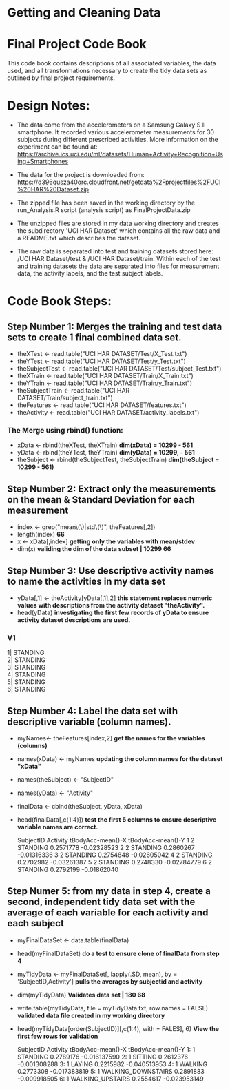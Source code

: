 # Getting and Cleaning Data

# Final Project Code Book

This code book contains descriptions of all associated variables, the data used, and all transformations necessary to 
create the tidy data sets as outlined by final project requirements.

# Design Notes:

* The data come from the accelerometers on a Samsung Galaxy S II smartphone. It recorded various accelerometer measurements for 30 subjects during different prescribed activities. More information on the experiment can be found at: https://archive.ics.uci.edu/ml/datasets/Human+Activity+Recognition+Using+Smartphones

* The data for the project is downloaded from: https://d396qusza40orc.cloudfront.net/getdata%2Fprojectfiles%2FUCI%20HAR%20Dataset.zip
* The zipped file has been saved in the working directory by the run_Analysis.R script (analysis script) as FinalProjectData.zip
* The unzipped files are stored in my data working directory and creates the subdirectory 'UCI HAR Dataset' which contains all the raw data and a README.txt which describes the dataset.
* The raw data is separated into test and training datasets stored here: /UCI HAR Dataset/test & /UCI HAR Dataset/train. Within each of the test and training datasets the data are separated into files for measurement data, the activity labels, and the test subject labels.

# Code Book Steps:

## Step Number 1: Merges the training and test data sets to create 1 final combined data set.

* theXTest <- read.table("UCI HAR DATASET/Test/X_Test.txt")
* theYTest <- read.table("UCI HAR DATASET/Test/y_Test.txt")
* theSubjectTest <- read.table("UCI HAR DATASET/Test/subject_Test.txt")
* theXTrain <- read.table("UCI HAR DATASET/Train/X_Train.txt")
* theYTrain <- read.table("UCI HAR DATASET/Train/y_Train.txt")
* theSubjectTrain <- read.table("UCI HAR DATASET/Train/subject_train.txt")
* theFeatures <- read.table("UCI HAR DATASET/features.txt")
* theActivity <- read.table("UCI HAR DATASET/activity_labels.txt")

### The Merge using rbind() function:
* xData <- rbind(theXTest, theXTrain)                     **dim(xData) = 10299 - 561**
* yData <- rbind(theYTest, theYTrain)                     **dim(yData) = 10299, - 561**
* theSubject <- rbind(theSubjectTest, theSubjectTrain)    **dim(theSubject = 10299 - 561)**

## Step Number 2: Extract only the measurements on the mean & Standard Deviation for each measurement


* index <- grep("mean\\(\\)|std\\(\\)", theFeatures[,2])
* length(index)   **66**
* x <- xData[,index]  **getting only the variables with mean/stdev**
* dim(x)  **validing the dim of the data subset  | 10299    66**

## Step Number 3:  Use descriptive activity names to name the activities in my data set


* yData[,1] <- theActivity[yData[,1],2]   **this statement replaces numeric values with descriptions from the activity dataset "theActivity".**
* head(yData)    **investigating the first few records of yData to ensure activity dataset descriptions are used.**

### V1  
1| STANDING  
2| STANDING  
3| STANDING  
4| STANDING  
5| STANDING  
6| STANDING  

## Step Number 4: Label the data set with descriptive variable (column names).

* myNames<- theFeatures[index,2]   **get the names for the variables (columns)**
* names(xData) <- myNames   **updating the column names for the dataset "xData"**
* names(theSubject) <- "SubjectID"
* names(yData) <- "Activity"
* finalData <- cbind(theSubject, yData, xData)
* head(finalData[,c(1:4)])   **test the first 5 columns to ensure descriptive variable names are correct.**

  SubjectID Activity tBodyAcc-mean()-X tBodyAcc-mean()-Y
1         2 STANDING         0.2571778       -0.02328523
2         2 STANDING         0.2860267       -0.01316336
3         2 STANDING         0.2754848       -0.02605042
4         2 STANDING         0.2702982       -0.03261387
5         2 STANDING         0.2748330       -0.02784779
6         2 STANDING         0.2792199       -0.01862040

## Step Numer 5: from my data in step 4, create a second, independent tidy data set with the average of each variable for each activity and each subject

* myFinalDataSet <- data.table(finalData)
* head(myFinalDataSet)  **do a test to ensure clone of finalData from step 4**
* myTidyData <- myFinalDataSet[, lapply(.SD, mean), by = 'SubjectID,Activity'] **pulls the averages by subjectid and activity**
* dim(myTidyData)   **Validates data set | 180 68**
* write.table(myTidyData, file = myTidyData.txt, row.names = FALSE)  **validated data file created in my working directory**
* head(myTidyData[order(SubjectID)][,c(1:4), with = FALES], 6)  **View the first few rows for validation**

   SubjectID           Activity tBodyAcc-mean()-X tBodyAcc-mean()-Y
1:         1           STANDING         0.2789176      -0.016137590
2:         1            SITTING         0.2612376      -0.001308288
3:         1             LAYING         0.2215982      -0.040513953
4:         1            WALKING         0.2773308      -0.017383819
5:         1 WALKING_DOWNSTAIRS         0.2891883      -0.009918505
6:         1   WALKING_UPSTAIRS         0.2554617      -0.023953149




